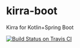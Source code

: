 # kirra-boot
Kirra for Kotlin+Spring Boot

[![Build Status on Travis CI](https://travis-ci.org/abstratt/kirra-boot.svg?branch=master)](https://travis-ci.org/abstratt/kirra-boot.svg?branch=master)
